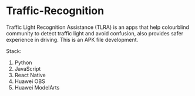 # Traffic-Recognition

Traffic Light Recognition Assistance (TLRA) is an apps that help colourblind community to detect traffic light and avoid confusion, also provides safer experience in driving. This is an APK file development.

Stack:
1. Python
2. JavaScript
3. React Native
4. Huawei OBS
5. Huawei ModelArts
